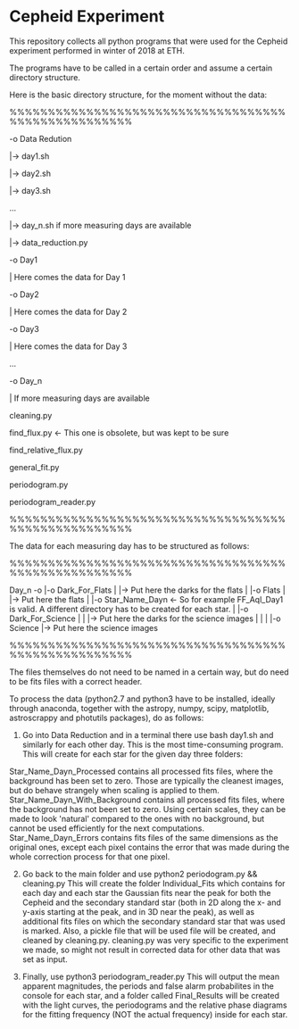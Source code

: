 # Cepheid Experiment

This repository collects all python programs that were used for the Cepheid experiment performed in winter of 2018 at ETH.

The programs have to be called in a certain order and assume a certain directory structure.

Here is the basic directory structure, for the moment without the data:

%%%%%%%%%%%%%%%%%%%%%%%%%%%%%%%%%%%%%%%%%%%%%%%%%%%%

-o Data Redution

 |-> day1.sh
 
 |-> day2.sh
 
 |-> day3.sh
 
 ...
 
 |-> day_n.sh if more measuring days are available
 
 |-> data_reduction.py
 
 
-o Day1

 | Here comes the data for Day 1
 
 
-o Day2

 | Here comes the data for Day 2
 
 
-o Day3

 | Here comes the data for Day 3
 
 
 ...
 
 
 -o Day_n
 
  | If more measuring days are available
  
  cleaning.py
  
  find_flux.py <- This one is obsolete, but was kept to be sure
  
  find_relative_flux.py
  
  general_fit.py
  
  periodogram.py
  
  periodogram_reader.py
  
%%%%%%%%%%%%%%%%%%%%%%%%%%%%%%%%%%%%%%%%%%%%%%%%%%%%
  
  The data for each measuring day has to be structured as follows:
  
%%%%%%%%%%%%%%%%%%%%%%%%%%%%%%%%%%%%%%%%%%%%%%%%%%%%

  Day_n -o
         |-o Dark_For_Flats
         | |-> Put here the darks for the flats
         |
         |-o Flats
         | |-> Put here the flats
         |
         |-o Star_Name_Dayn  <- So for example FF_Aql_Day1 is valid. A different directory has to be created for each star.
         | |-o Dark_For_Science
         | | |-> Put here the darks for the science images
         | |
         | |-o Science
             |-> Put here the science images
             
%%%%%%%%%%%%%%%%%%%%%%%%%%%%%%%%%%%%%%%%%%%%%%%%%%%%
 
 The files themselves do not need to be named in a certain way, but do need to be fits files with a correct header.
 
 To process the data (python2.7 and python3 have to be installed, ideally through anaconda, together with the astropy, numpy, scipy, matplotlib, astroscrappy and photutils packages), do as follows:
 1. Go into Data Reduction and in a terminal there use
   bash day1.sh
 and similarly for each other day. This is the most time-consuming program. This will create for each star for the given day three folders:
 
Star_Name_Dayn_Processed contains all processed fits files, where the background has been set to zero. Those are typically the cleanest images, but do behave strangely when scaling is applied to them.
Star_Name_Dayn_With_Background contains all processed fits files, where the background has not been set to zero. Using certain scales, they can be made to look 'natural' compared to the ones with no background, but cannot be used efficiently for the next computations.
Star_Name_Dayn_Errors contains fits files of the same dimensions as the original ones, except each pixel contains the error that was made during the whole correction process for that one pixel.
 
 2. Go back to the main folder and use
   python2 periodogram.py && cleaning.py
This will create the folder Individual_Fits which contains for each day and each star the Gaussian fits near the peak for both the Cepheid and the secondary standard star (both in 2D along the x- and y-axis starting at the peak, and in 3D near the peak), as well as additional fits files on which the secondary standard star that was used is marked.
Also, a pickle file that will be used file will be created, and cleaned by cleaning.py. cleaning.py was very specific to the experiment we made, so might not result in corrected data for other data that was set as input.

3. Finally, use
  python3 periodogram_reader.py
This will output the mean apparent magnitudes, the periods and false alarm probabilites in the console for each star, and a folder called Final_Results will be created with the light curves, the periodograms and the relative phase diagrams for the fitting frequency (NOT the actual frequency) inside for each star.
  
  
